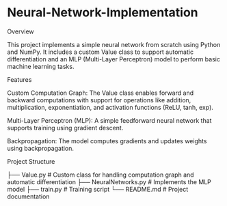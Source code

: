 # Neural-Network-Implementation
Overview

This project implements a simple neural network from scratch using Python and NumPy. It includes a custom Value class to support automatic differentiation and an MLP (Multi-Layer Perceptron) model to perform basic machine learning tasks.

Features

Custom Computation Graph: The Value class enables forward and backward computations with support for operations like addition, multiplication, exponentiation, and activation functions (ReLU, tanh, exp).

Multi-Layer Perceptron (MLP): A simple feedforward neural network that supports training using gradient descent.

Backpropagation: The model computes gradients and updates weights using backpropagation.

Project Structure

├── Value.py         # Custom class for handling computation graph and automatic differentiation
├── NeuralNetworks.py # Implements the MLP model
├── train.py         # Training script
└── README.md        # Project documentation

